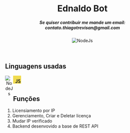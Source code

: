 <div align="center">
    <h1>Ednaldo Bot</h1>        
    <h5 align="center">
        Se quiser contribuir me mande um email: contato.thiagotrevisan@gmail.com
    </h5>
    <img align="center" alt="NodeJs" width="200px" src="https://pbs.twimg.com/profile_images/1293925081542995971/s2la3KS9_400x400.png" />
</div>
<br><br />
<h2 >Linguagens usadas</h2>
<p align="center">
    <img align="left" alt="NodeJs" width="26px" src="https://r7.pngwing.com/path/322/725/287/node-js-javascript-npm-express-js-sharp-a24456102735a7514d5c01d43933ee18.png" />
    <img align="left" alt="JavaScript" width="26px" src="https://raw.githubusercontent.com/github/explore/80688e429a7d4ef2fca1e82350fe8e3517d3494d/topics/javascript/javascript.png" />
</p>
<br><br />

<h2>Funções</h2>
<ol>
    <li>Licensiamento por IP</li>
    <li>Gerenciamento, Criar e Deletar licença</li>
    <li>Mudar IP verificado</li>
    <li>Backend desenvovido a base de REST API</li>
</ol>
<br><br />
